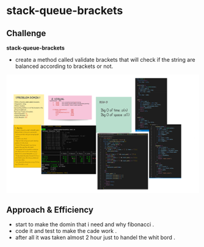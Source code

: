 # stack-queue-brackets

## Challenge

**stack-queue-brackets**

- create a method called validate brackets that will check if the string are balanced according to brackets or not.

![Code challange13](img/uml.png)
## Approach & Efficiency


* start to make the domin that i need and why fibonacci .
* code it and test to make the cade work .
* after all it was taken almost 2 hour just to handel the whit bord .

